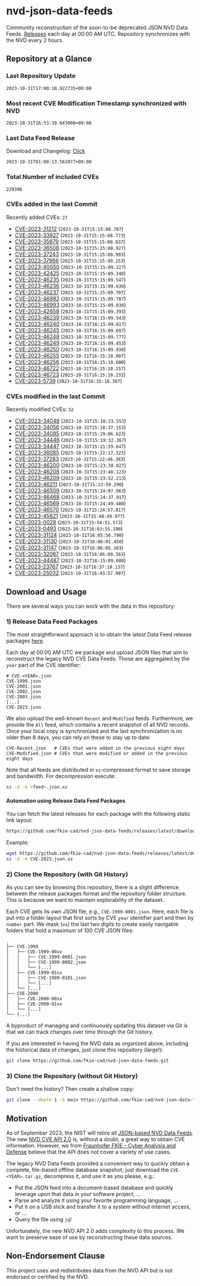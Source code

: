 # nvd-json-data-feeds

Community reconstruction of the soon-to-be deprecated JSON NVD Data Feeds. 
[Releases](https://github.com/fkie-cad/nvd-json-data-feeds/releases/latest) each day at 00:00 AM UTC.
Repository synchronizes with the NVD every 2 hours.

## Repository at a Glance

### Last Repository Update

```plain
2023-10-31T17:00:18.922735+00:00
```

### Most recent CVE Modification Timestamp synchronized with NVD

```plain
2023-10-31T16:53:39.643000+00:00
```

### Last Data Feed Release

Download and Changelog: [Click](https://github.com/fkie-cad/nvd-json-data-feeds/releases/latest)

```plain
2023-10-31T01:00:13.562077+00:00
```

### Total Number of included CVEs

```plain
229396
```

### CVEs added in the last Commit

Recently added CVEs: `27`

* [CVE-2023-31212](CVE-2023/CVE-2023-312xx/CVE-2023-31212.json) (`2023-10-31T15:15:08.707`)
* [CVE-2023-33927](CVE-2023/CVE-2023-339xx/CVE-2023-33927.json) (`2023-10-31T15:15:08.773`)
* [CVE-2023-35879](CVE-2023/CVE-2023-358xx/CVE-2023-35879.json) (`2023-10-31T15:15:08.837`)
* [CVE-2023-36508](CVE-2023/CVE-2023-365xx/CVE-2023-36508.json) (`2023-10-31T15:15:08.927`)
* [CVE-2023-37243](CVE-2023/CVE-2023-372xx/CVE-2023-37243.json) (`2023-10-31T15:15:08.993`)
* [CVE-2023-37966](CVE-2023/CVE-2023-379xx/CVE-2023-37966.json) (`2023-10-31T15:15:09.153`)
* [CVE-2023-40050](CVE-2023/CVE-2023-400xx/CVE-2023-40050.json) (`2023-10-31T15:15:09.227`)
* [CVE-2023-42425](CVE-2023/CVE-2023-424xx/CVE-2023-42425.json) (`2023-10-31T15:15:09.340`)
* [CVE-2023-46235](CVE-2023/CVE-2023-462xx/CVE-2023-46235.json) (`2023-10-31T15:15:09.547`)
* [CVE-2023-46236](CVE-2023/CVE-2023-462xx/CVE-2023-46236.json) (`2023-10-31T15:15:09.630`)
* [CVE-2023-46237](CVE-2023/CVE-2023-462xx/CVE-2023-46237.json) (`2023-10-31T15:15:09.707`)
* [CVE-2023-46992](CVE-2023/CVE-2023-469xx/CVE-2023-46992.json) (`2023-10-31T15:15:09.787`)
* [CVE-2023-46993](CVE-2023/CVE-2023-469xx/CVE-2023-46993.json) (`2023-10-31T15:15:09.830`)
* [CVE-2023-42658](CVE-2023/CVE-2023-426xx/CVE-2023-42658.json) (`2023-10-31T15:15:09.393`)
* [CVE-2023-46239](CVE-2023/CVE-2023-462xx/CVE-2023-46239.json) (`2023-10-31T16:15:09.543`)
* [CVE-2023-46240](CVE-2023/CVE-2023-462xx/CVE-2023-46240.json) (`2023-10-31T16:15:09.617`)
* [CVE-2023-46245](CVE-2023/CVE-2023-462xx/CVE-2023-46245.json) (`2023-10-31T16:15:09.697`)
* [CVE-2023-46248](CVE-2023/CVE-2023-462xx/CVE-2023-46248.json) (`2023-10-31T16:15:09.777`)
* [CVE-2023-46249](CVE-2023/CVE-2023-462xx/CVE-2023-46249.json) (`2023-10-31T16:15:09.853`)
* [CVE-2023-46250](CVE-2023/CVE-2023-462xx/CVE-2023-46250.json) (`2023-10-31T16:15:09.930`)
* [CVE-2023-46255](CVE-2023/CVE-2023-462xx/CVE-2023-46255.json) (`2023-10-31T16:15:10.007`)
* [CVE-2023-46256](CVE-2023/CVE-2023-462xx/CVE-2023-46256.json) (`2023-10-31T16:15:10.080`)
* [CVE-2023-46722](CVE-2023/CVE-2023-467xx/CVE-2023-46722.json) (`2023-10-31T16:15:10.157`)
* [CVE-2023-46723](CVE-2023/CVE-2023-467xx/CVE-2023-46723.json) (`2023-10-31T16:15:10.233`)
* [CVE-2023-5739](CVE-2023/CVE-2023-57xx/CVE-2023-5739.json) (`2023-10-31T16:15:10.307`)


### CVEs modified in the last Commit

Recently modified CVEs: `32`

* [CVE-2023-34048](CVE-2023/CVE-2023-340xx/CVE-2023-34048.json) (`2023-10-31T15:18:23.553`)
* [CVE-2023-34056](CVE-2023/CVE-2023-340xx/CVE-2023-34056.json) (`2023-10-31T15:18:37.153`)
* [CVE-2023-34085](CVE-2023/CVE-2023-340xx/CVE-2023-34085.json) (`2023-10-31T15:19:06.623`)
* [CVE-2023-34446](CVE-2023/CVE-2023-344xx/CVE-2023-34446.json) (`2023-10-31T15:19:32.367`)
* [CVE-2023-34447](CVE-2023/CVE-2023-344xx/CVE-2023-34447.json) (`2023-10-31T15:21:59.647`)
* [CVE-2023-36085](CVE-2023/CVE-2023-360xx/CVE-2023-36085.json) (`2023-10-31T15:22:17.323`)
* [CVE-2023-37283](CVE-2023/CVE-2023-372xx/CVE-2023-37283.json) (`2023-10-31T15:22:46.383`)
* [CVE-2023-46200](CVE-2023/CVE-2023-462xx/CVE-2023-46200.json) (`2023-10-31T15:23:38.027`)
* [CVE-2023-46208](CVE-2023/CVE-2023-462xx/CVE-2023-46208.json) (`2023-10-31T15:23:46.123`)
* [CVE-2023-46209](CVE-2023/CVE-2023-462xx/CVE-2023-46209.json) (`2023-10-31T15:23:52.213`)
* [CVE-2023-46211](CVE-2023/CVE-2023-462xx/CVE-2023-46211.json) (`2023-10-31T15:23:59.290`)
* [CVE-2023-46509](CVE-2023/CVE-2023-465xx/CVE-2023-46509.json) (`2023-10-31T15:24:07.963`)
* [CVE-2023-46468](CVE-2023/CVE-2023-464xx/CVE-2023-46468.json) (`2023-10-31T15:24:37.917`)
* [CVE-2023-46569](CVE-2023/CVE-2023-465xx/CVE-2023-46569.json) (`2023-10-31T15:24:49.480`)
* [CVE-2023-46570](CVE-2023/CVE-2023-465xx/CVE-2023-46570.json) (`2023-10-31T15:24:57.817`)
* [CVE-2023-45821](CVE-2023/CVE-2023-458xx/CVE-2023-45821.json) (`2023-10-31T15:48:49.977`)
* [CVE-2023-0028](CVE-2023/CVE-2023-00xx/CVE-2023-0028.json) (`2023-10-31T15:54:51.573`)
* [CVE-2023-0493](CVE-2023/CVE-2023-04xx/CVE-2023-0493.json) (`2023-10-31T16:03:55.190`)
* [CVE-2023-31124](CVE-2023/CVE-2023-311xx/CVE-2023-31124.json) (`2023-10-31T16:05:56.790`)
* [CVE-2023-31130](CVE-2023/CVE-2023-311xx/CVE-2023-31130.json) (`2023-10-31T16:06:01.450`)
* [CVE-2023-31147](CVE-2023/CVE-2023-311xx/CVE-2023-31147.json) (`2023-10-31T16:06:05.103`)
* [CVE-2023-32067](CVE-2023/CVE-2023-320xx/CVE-2023-32067.json) (`2023-10-31T16:06:09.363`)
* [CVE-2023-44487](CVE-2023/CVE-2023-444xx/CVE-2023-44487.json) (`2023-10-31T16:15:09.080`)
* [CVE-2023-23767](CVE-2023/CVE-2023-237xx/CVE-2023-23767.json) (`2023-10-31T16:37:18.137`)
* [CVE-2023-25032](CVE-2023/CVE-2023-250xx/CVE-2023-25032.json) (`2023-10-31T16:43:57.097`)


## Download and Usage

There are several ways you can work with the data in this repository:

### 1) Release Data Feed Packages

The most straightforward approach is to obtain the latest Data Feed release packages [here](https://github.com/fkie-cad/nvd-json-data-feeds/releases/latest).

Each day at 00:00 AM UTC we package and upload JSON files that aim to reconstruct the legacy NVD CVE Data Feeds.
Those are aggregated by the `year` part of the CVE identifier:

```
# CVE-<YEAR>.json
CVE-1999.json
CVE-2001.json
CVE-2002.json
CVE-2003.json
[...]
CVE-2023.json
```

We also upload the well-known `Recent` and `Modified` feeds.
Furthermore, we provide the `All` feed, which contains a recent snapshot of all NVD records.
Once your local copy is synchronized and the last synchronization is no older than 8 days, you can rely on these to stay up to date:

```plain
CVE-Recent.json   # CVEs that were added in the previous eight days
CVE-Modified.json # CVEs that were modified or added in the previous eight days
```

Note that all feeds are distributed in `xz`-compressed format to save storage and bandwidth.
For decompression execute:

```sh
xz -d -k <feed>.json.xz
```


#### Automation using Release Data Feed Packages

You can fetch the latest releases for each package with the following static link layout:

```sh
https://github.com/fkie-cad/nvd-json-data-feeds/releases/latest/download/CVE-<YEAR>.json.xz
```

Example:

```sh
wget https://github.com/fkie-cad/nvd-json-data-feeds/releases/latest/download/CVE-2023.json.xz
xz -d -k CVE-2023.json.xz
```

### 2) Clone the Repository (with Git History)

As you can see by browsing this repository, there is a slight difference between the release packages format and the repository folder structure.
This is because we want to maintain explorability of the dataset.

Each CVE gets its own JSON file, e.g., `CVE-1999-0001.json`.
Here, each file is put into a folder layout that first sorts by CVE `year` identifier part and then by `number` part.
We mask (`xx`) the last two digits to create easily navigable folders that hold a maximum of 100 CVE JSON files:

```plain
.
├── CVE-1999
│   ├── CVE-1999-00xx
│   │   ├── CVE-1999-0001.json
│   │   ├── CVE-1999-0002.json
│   │   └── [...]
│   ├── CVE-1999-01xx
│   │   ├── CVE-1999-0101.json
│   │   └── [...]
│   └── [...]
├── CVE-2000
│   ├── CVE-2000-00xx
│   ├── CVE-2000-01xx
│   └── [...]
└── [...]
```

A byproduct of managing and continuously updating this dataset via Git is that we can track changes over time through the Git history.

If you are interested in having the NVD data as organized above, including the historical data of changes, just clone this repository (large!):

```sh
git clone https://github.com/fkie-cad/nvd-json-data-feeds.git
```

### 3) Clone the Repository (without Git History)

Don't need the history? Then create a shallow copy:

```sh
git clone --depth 1 -b main https://github.com/fkie-cad/nvd-json-data-feeds.git
```

## Motivation

As of September 2023, the NIST will retire all [JSON-based NVD Data Feeds](https://nvd.nist.gov/vuln/data-feeds#divRetirementBanner-1).
The new [NVD CVE API 2.0](https://nvd.nist.gov/developers/vulnerabilities) is, without a doubt, a great way to obtain CVE information.
However, we from [Fraunhofer FKIE - Cyber Analysis and Defense](https://www.fkie.fraunhofer.de/en/departments/cad.html) believe that the API does not cover a variety of use cases.

The legacy NVD Data Feeds provided a convenient way to quickly obtain a complete, file-based offline database snapshot; just download the `CVE-<YEAR>.tar.gz`, decompress it, and use it as you please, e.g.:

* Put the JSON feed into a document-based database and quickly leverage upon that data in your software project, ...
* Parse and analyze it using your favorite programming language, ...
* Put it on a USB stick and transfer it to a system without internet access, or ...
* Query the file using `jq`!

Unfortunately, the new NVD API 2.0 adds complexity to this process.
We want to preserve ease of use by reconstructing these data sources.

## Non-Endorsement Clause

This project uses and redistributes data from the NVD API but is not endorsed or certified by the NVD.
